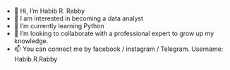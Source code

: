 - 👋 Hi, I’m Habib R. Rabby
- 👀 I am interested in becoming a data analyst
- 🌱 I’m currently learning Python
- 💞️ I’m looking to collaborate with a professional expert to grow up my knowledge.
- 📫 You can connect me by facebook / instagram / Telegram. Username: Habib.R.Rabby

<!---
Habib-R-Rabby/Habib-R-Rabby is a ✨ special ✨ repository because its `README.md` (this file) appears on your GitHub profile.
You can click the Preview link to take a look at your changes.
--->
